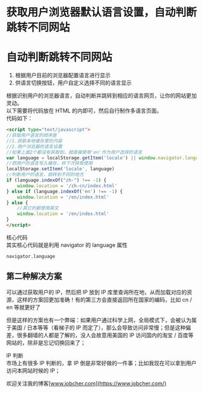 # 获取用户浏览器默认语言设置，自动判断跳转不同网站

# 自动判断跳转不同网站

1. 根据用户目前的浏览器配置语言进行显示
2. 供语言切换按钮，用户自定义选择不同的语言显示

根据识别用户的浏览器语言，自动判断并跳转到相应的语言网页，让你的网站更加灵动。  
以下需要将代码放在 HTML 的内即可，然后自行制作多语言页面。  
代码如下：  
```html
<script type="text/javascript">
//获取用户语言的顺序是
//1.获取本地缓存里的内容
//2.用户浏览器的语言设置
//如果上面2个都没有获取到，就直接使用'en'作为用户选择的语言
var language = localStorage.getItem('locale') || window.navigator.language.toLowerCase() || 'en'
//把用户的语言写入缓存，供下次获取使用
localStorage.setItem('locale', language)
//判断用户的语言，跳转到不同的地方
if (language.indexOf("zh-") !== -1) {
    window.location = '/zh-cn/index.html'
} else if (language.indexOf('en') !== -1) {
    window.location = '/en/index.html'
} else {
    //其它的都使用英文
    window.location = '/en/index.html'
}
</script>
```
核心代码  
其实核心代码就是利用 navigator 的 language 属性  
```code
navigator.language
```
## 第二种解决方案
可以通过获取用户的 IP，然后把 IP 放到 IP 库里查询所在地，从而加载对应的资源，这样的方案回更加准确！有的第三方会直接返回所在国家的编码，比如 cn / en 等就更好了  
  
但是这样的方案也有一个弊端：如果用户通过科学上网，全局模式下，会被认为属于美国 / 日本等等（看梯子的 IP 而定了），那么会导致访问非常慢；但是这种偏差，很多翻墙的人都是了解的，没人会故意用美国的 IP 访问国内的淘宝 / 百度等网站的，除非是忘记切换回来了；  
  
IP 判断  
市场上有很多 IP 判断的，拿 IP 倒是非常好做的一件事；比如我现在可以拿到用户访问本网站时候的 IP；  
  
欢迎关注我的博客[www.jobcher.com](https://www.jobcher.com/)

